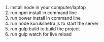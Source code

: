 1) install node in your computer/laptop
2) run npm install in command line
3) run bower install in command line
4) run node kurukshetra.js to start the server
5) run gulp build to build the project
5) run gulp watch for live reload